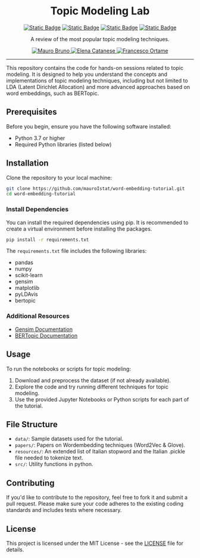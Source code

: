 <h1 align="center">
  Topic Modeling Lab
</h1>
<div align="center">
  
  <a href="">![Static Badge](https://img.shields.io/badge/Word2Vec-blue)</a>
  <a href="">![Static Badge](https://img.shields.io/badge/Glove-green)</a>
  <a href="">![Static Badge](https://img.shields.io/badge/LDA-red)</a>
  <a href="">![Static Badge](https://img.shields.io/badge/BERTopic-yellow)</a>
  
</div>

<p align="center">
  A review of the most popular topic modeling techniques.
</p>

<div align="center">
  <a href="https://www.researchgate.net/profile/Mauro-Bruno-2">
    <img src="https://img.shields.io/badge/Mauro%20Bruno-white?logo=researchgate" alt="Mauro Bruno">
  </a>
  <a href="https://www.researchgate.net/profile/Elena-Catanese-2">
    <img src="https://img.shields.io/badge/Elena%20Catanese-white?logo=researchgate" alt="Elena Catanese">
  </a>
  <a href="https://www.researchgate.net/profile/Francesco-Ortame-3">
    <img src="https://img.shields.io/badge/Francesco%20Ortame-white?logo=researchgate" alt="Francesco Ortame">
  </a>
</div>

---
This repository contains the code for hands-on sessions related to topic modeling. It is designed to help you understand the concepts and implementations of topic modeling techniques, including but not limited to LDA (Latent Dirichlet Allocation) and more advanced approaches based on word embeddings, such as BERTopic.

## Prerequisites

Before you begin, ensure you have the following software installed:

- Python 3.7 or higher
- Required Python libraries (listed below)

## Installation

Clone the repository to your local machine:

```bash
git clone https://github.com/mauroIstat/word-embedding-tutorial.git
cd word-embedding-tutorial
```

### Install Dependencies

You can install the required dependencies using pip. It is recommended to create a virtual environment before installing the packages.

```bash
pip install -r requirements.txt
```

The `requirements.txt` file includes the following libraries:

- pandas
- numpy
- scikit-learn
- gensim
- matplotlib
- pyLDAvis
- bertopic

### Additional Resources

- [Gensim Documentation](https://radimrehurek.com/gensim/)
- [BERTopic Documentation](https://github.com/MaartenGr/BERTopic)

## Usage

To run the notebooks or scripts for topic modeling:

1. Download and preprocess the dataset (if not already available).
2. Explore the code and try running different techniques for topic modeling.
3. Use the provided Jupyter Notebooks or Python scripts for each part of the tutorial.


## File Structure

- `data/`: Sample datasets used for the tutorial.
- `papers/`: Papers on Wordembedding techniques (Word2Vec & Glove).
- `resources/`: An extended list of Italian stopword and the Italian .pickle file needed to tokenize text.
- `src/`: Utility functions in python.

## Contributing

If you'd like to contribute to the repository, feel free to fork it and submit a pull request. Please make sure your code adheres to the existing coding standards and includes tests where necessary.

## License

This project is licensed under the MIT License - see the [LICENSE](LICENSE) file for details.
